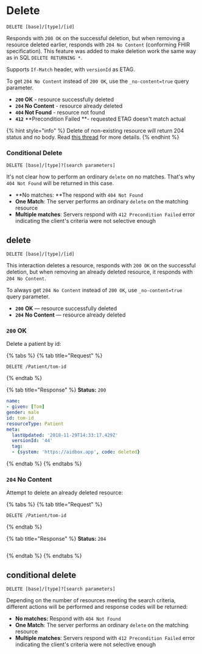 # Delete

```
DELETE [base]/[type]/[id]
```

Responds with `200 OK` on the successful deletion, but when removing a resource deleted earlier, responds with `204 No Content` (conforming FHIR specification). This feature was added to make deletion work the same way as in SQL `DELETE RETURNING *`.

Supports `If-Match` header, with `versionId` as ETAG.

To get `204 No Content` instead of `200 OK`, use the `_no-content=true` query parameter. 

* **`200` OK** - resource successfully deleted
* **`204` No Content** - resource already deleted
* **`404` Not Found** - resource not found
* **`412`** **Precondition Failed **- requested ETAG doesn't match actual

{% hint style="info" %}
Delete of non-existing resource will return 204 status and no body. Read [this thread](https://chat.fhir.org/#narrow/stream/179177-conformance/topic/Delete.20error.20codes) for more details.
{% endhint %}



### Conditional Delete

```
DELETE [base]/[type]?[search parameters]
```

It's not clear how to perform an ordinary `delete` on no matches. That's why `404 Not Found` will be returned in this case.

* **No matches: **The respond with `404 Not Found`
* **One Match**: The server performs an ordinary `delete` on the matching resource
* **Multiple matches**: Servers respond with `412 Precondition Failed` error indicating the client's criteria were not selective enough



## delete

```
DELETE [base]/[type]/[id]
```

This interaction deletes a resource, responds with `200 OK` on the successful deletion, but when removing an already deleted resource, it responds with `204 No Content`. 

To always get `204 No Content` instead of `200 OK`, use `_no-content=true` query parameter.

* **`200`** **OK** — resource successfully deleted
* **`204`** **No Content** — resource already deleted

### `200` OK

Delete a patient by id:

{% tabs %}
{% tab title="Request" %}
```
DELETE /Patient/tom-id
```
{% endtab %}

{% tab title="Response" %}
**Status:** `200`

```yaml
name:
- given: [Tom]
gender: male
id: tom-id
resourceType: Patient
meta:
  lastUpdated: '2018-11-29T14:33:17.429Z'
  versionId: '44'
  tag:
  - {system: 'https://aidbox.app', code: deleted}
```
{% endtab %}
{% endtabs %}

### `204` No Content

Attempt to delete an already deleted resource:

{% tabs %}
{% tab title="Request" %}
```
DELETE /Patient/tom-id
```
{% endtab %}

{% tab title="Response" %}
**Status:** `204`

```
```
{% endtab %}
{% endtabs %}

## conditional delete

```
DELETE [base]/[type]?[search parameters]
```

Depending on the number of resources meeting the search criteria, different actions will be performed and response codes will be returned:

* **No matches:** Respond with `404 Not Found`
* **One Match**: The server performs an ordinary `delete` on the matching resource
* **Multiple matches**: Servers respond with `412 Precondition Failed` error indicating the client's criteria were not selective enough
